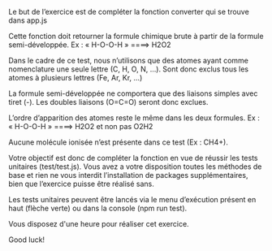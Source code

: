 Le but de l’exercice est de compléter la fonction converter qui se trouve dans app.js

Cette fonction doit retourner la formule chimique brute à partir de la formule semi-développée.
	 Ex : « H-O-O-H » ====> H2O2

Dans le cadre de ce test, nous n’utilisons que des atomes ayant comme nomenclature une seule lettre (C, H, O, N, …). 
Sont donc exclus tous les atomes à plusieurs lettres (Fe, Ar, Kr, …)

La formule semi-développée ne comportera que des liaisons simples avec tiret (-).
Les doubles liaisons (O=C=O) seront donc exclues.

L’ordre d’apparition des atomes reste le même dans les deux formules.
	Ex : « H-O-O-H » ====> H2O2 et non pas O2H2

Aucune molécule ionisée n’est présente dans ce test (Ex : CH4+).

Votre objectif est donc de compléter la fonction en vue de réussir les tests unitaires (test/test.js). Vous avez a votre disposition toutes les méthodes de base et rien ne vous interdit l’installation de packages supplémentaires, bien que l’exercice puisse être réalisé sans.

Les tests unitaires peuvent être lancés via le menu d’exécution présent en haut (flèche verte) ou dans la console (npm run test).

Vous disposez d'une heure pour réaliser cet exercice.

Good luck!
